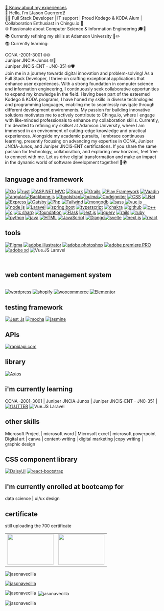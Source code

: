 
<a href="https://www.canva.com/design/DAFrhpRSVNA/MTbYcqU46gb8NQUQImE0oQ/view?">📄 Know about my experiences</a><br>
👋 Hello, I'm [Jason Guerrero]!<br>
👨‍💻 Full Stack Developer | IT support | Proud Kodego & KODA Alum | Collaboration Enthusiast in Chingu.io 💼<br>
🌐 Passionate about Computer Science & Information Engineering 🎓🔬<br>
📚 Currently refining my skills at Adamson University 🎯✏️<br>
📚 Currently learning:<br>

CCNA -2001-3001 🌐🌐<br>
Juniper JNCIA-Junos 🌐🔐<br>
Juniper JNCIS-ENT - JN0-351 🌐🛡️<br>
Join me in a journey towards digital innovation and problem-solving! As a Full Stack Developer, I thrive on crafting exceptional applications that enhance user experiences. With a strong foundation in computer science and information engineering, I continuously seek collaborative opportunities to expand my knowledge in the field.
Having been part of the esteemed Kodego & KODA programs, I have honed my skills in diverse technologies and programming languages, enabling me to seamlessly navigate through different development environments. My passion for building innovative solutions motivates me to actively contribute to Chingu.io, where I engage with like-minded professionals to enhance my collaboration skills.
Currently, I'm devoted to refining my skillset at Adamson University, where I am immersed in an environment of cutting-edge knowledge and practical experiences. Alongside my academic pursuits, I embrace continuous learning, presently focusing on advancing my expertise in CCNA, Juniper JNCIA-Junos, and Juniper JNCIS-ENT certifications.
If you share the same passion for technology, collaboration, and exploring new horizons, feel free to connect with me. Let us drive digital transformation and make an impact in the dynamic world of software development together! 🚀🌍

<h2>language and framework</h2>
<a href='https://github.com/shivamkapasia0' target="_blank"><img alt='Go' src='https://img.shields.io/badge/Go_lang-100000?style=for-the-badge&logo=Go&logoColor=white&labelColor=black&color=black'/></a>
<a href='https://github.com/shivamkapasia0' target="_blank"><img alt='rust' src='https://img.shields.io/badge/rust-100000?style=for-the-badge&logo=rust&logoColor=white&labelColor=black&color=black'/></a>
<a href='https://github.com/shivamkapasia0' target="_blank"><img alt='ASP.NET MVC' src='https://img.shields.io/badge/ASP.NET_MVC-100000?style=for-the-badge&logo=ASP.NET MVC&logoColor=white&labelColor=black&color=black'/></a>
<a href='https://github.com/shivamkapasia0' target="_blank"><img alt='Spark' src='https://img.shields.io/badge/Spark-100000?style=for-the-badge&logo=Spark&logoColor=white&labelColor=black&color=black'/></a>
<a href='https://github.com/shivamkapasia0' target="_blank"><img alt='Grails' src='https://img.shields.io/badge/Grails-100000?style=for-the-badge&logo=Grails&logoColor=white&labelColor=black&color=black'/></a>
<a href='https://github.com/shivamkapasia0' target="_blank"><img alt='Play Framework' src='https://img.shields.io/badge/Play_Framework-100000?style=for-the-badge&logo=Play Framework&logoColor=white&labelColor=black&color=black'/></a>
<a href='https://github.com/shivamkapasia0' target="_blank"><img alt='Vaadin' src='https://img.shields.io/badge/Vaadin-100000?style=for-the-badge&logo=Vaadin&logoColor=white&labelColor=black&color=black'/></a>
<a href='https://github.com/shivamkapasia0' target="_blank"><img alt='angular' src='https://img.shields.io/badge/angular-100000?style=for-the-badge&logo=angular&logoColor=white&labelColor=black&color=black'/></a><a href='https://github.com/shivamkapasia0' target="_blank"><img alt='Backbone.js' src='https://img.shields.io/badge/backbone.js-100000?style=for-the-badge&logo=Backbone.js&logoColor=white&labelColor=black&color=black'/></a> <a href='https://github.com/shivamkapasia0' target="_blank"><img alt='bootstrap' src='https://img.shields.io/badge/bootstrap-100000?style=for-the-badge&logo=bootstrap&logoColor=white&labelColor=black&color=black'/></a><a href='https://github.com/shivamkapasia0' target="_blank"><img alt='bulma' src='https://img.shields.io/badge/bulma-100000?style=for-the-badge&logo=bulma&logoColor=white&labelColor=black&color=black'/></a><a href='https://github.com/shivamkapasia0' target="_blank"><img alt='Codeigniter' src='https://img.shields.io/badge/Codeigniter-100000?style=for-the-badge&logo=Codeigniter&logoColor=white&labelColor=black&color=black'/></a> <a href='https://github.com/shivamkapasia0' target="_blank"><img alt='CSS' src='https://img.shields.io/badge/CSS-100000?style=for-the-badge&logo=CSS&logoColor=white&labelColor=black&color=black'/></a>  <a href='https://github.com/shivamkapasia0' target="_blank"><img alt='.Net' src='https://img.shields.io/badge/.Net-100000?style=for-the-badge&logo=.Net&logoColor=white&labelColor=black&color=black'/></a>   <a href='https://github.com/shivamkapasia0' target="_blank"><img alt='Express' src='https://img.shields.io/badge/Express-100000?style=for-the-badge&logo=Express&logoColor=white&labelColor=black&color=black'/></a>  <a href='https://github.com/shivamkapasia0' target="_blank"><img alt='Gatsby' src='https://img.shields.io/badge/Gatsby-100000?style=for-the-badge&logo=Gatsby&logoColor=white&labelColor=black&color=black'/></a>  <a href='https://github.com/shivamkapasia0' target="_blank"><img alt='Php' src='https://img.shields.io/badge/Php-100000?style=for-the-badge&logo=Php&logoColor=white&labelColor=black&color=black'/></a> <a href='https://github.com/shivamkapasia0' target="_blank"><img alt='Tailwind' src='https://img.shields.io/badge/tailwind-100000?style=for-the-badge&logo=Tailwind&logoColor=white&labelColor=black&color=black'/></a>  <a href='https://github.com/shivamkapasia0' target="_blank"><img alt='mongodb' src='https://img.shields.io/badge/mongodb-100000?style=for-the-badge&logo=mongodb&logoColor=white&labelColor=black&color=black'/></a>   <a href='https://github.com/shivamkapasia0' target="_blank"><img alt='sass' src='https://img.shields.io/badge/sass-100000?style=for-the-badge&logo=sass&logoColor=white&labelColor=black&color=black'/></a>   <a href='https://github.com/shivamkapasia0' target="_blank"><img alt='vue js' src='https://img.shields.io/badge/vue_js-100000?style=for-the-badge&logo=vue js&logoColor=white&labelColor=black&color=black'/></a>  <a href='https://github.com/shivamkapasia0' target="_blank"><img alt='node js' src='https://img.shields.io/badge/node_js-100000?style=for-the-badge&logo=node js&logoColor=white&labelColor=black&color=black'/></a>   <a href='https://github.com/shivamkapasia0' target="_blank"><img alt='Laravel' src='https://img.shields.io/badge/Laravel-100000?style=for-the-badge&logo=Laravel&logoColor=white&labelColor=black&color=black'/></a>  <a href='https://github.com/shivamkapasia0' target="_blank"><img alt='spring boot' src='https://img.shields.io/badge/spring_boot-100000?style=for-the-badge&logo=spring boot&logoColor=white&labelColor=black&color=black'/></a>   <a href='https://github.com/shivamkapasia0' target="_blank"><img alt='typerscript' src='https://img.shields.io/badge/typerscript-100000?style=for-the-badge&logo=typerscript&logoColor=white&labelColor=black&color=black'/></a>   <a href='https://github.com/shivamkapasia0' target="_blank"><img alt='chakra' src='https://img.shields.io/badge/chakra-100000?style=for-the-badge&logo=chakra&logoColor=white&labelColor=black&color=black'/></a>   <a href='https://github.com/shivamkapasia0' target="_blank"><img alt='github' src='https://img.shields.io/badge/github-100000?style=for-the-badge&logo=github&logoColor=white&labelColor=black&color=black'/></a>   <a href='https://github.com/shivamkapasia0' target="_blank"><img alt='c++' src='https://img.shields.io/badge/c++-100000?style=for-the-badge&logo=c++&logoColor=white&labelColor=black&color=black'/></a>   <a href='https://github.com/shivamkapasia0' target="_blank"><img alt='c' src='https://img.shields.io/badge/C-100000?style=for-the-badge&logo=c&logoColor=white&labelColor=black&color=black'/></a>  <a href='https://github.com/shivamkapasia0' target="_blank"><img alt='c sharp' src='https://img.shields.io/badge/c_sharp-100000?style=for-the-badge&logo=c sharp&logoColor=white&labelColor=black&color=black'/></a>  <a href='https://github.com/shivamkapasia0' target="_blank"><img alt='foundation' src='https://img.shields.io/badge/foundation-100000?style=for-the-badge&logo=foundation&logoColor=white&labelColor=black&color=black'/></a>    <a href='https://github.com/shivamkapasia0' target="_blank"><img alt='Flask' src='https://img.shields.io/badge/Flask-100000?style=for-the-badge&logo=Flask&logoColor=white&labelColor=black&color=black'/></a>   <a href='https://github.com/shivamkapasia0' target="_blank"><img alt='jest.js' src='https://img.shields.io/badge/jest.js-100000?style=for-the-badge&logo=jest.js&logoColor=white&labelColor=black&color=black'/></a> <a href='https://github.com/shivamkapasia0' target="_blank"><img alt='jquery' src='https://img.shields.io/badge/jquery-100000?style=for-the-badge&logo=jquery&logoColor=white&labelColor=black&color=black'/></a>   <a href='https://github.com/shivamkapasia0' target="_blank"><img alt='rails' src='https://img.shields.io/badge/rails-100000?style=for-the-badge&logo=rails&logoColor=white&labelColor=black&color=black'/></a> <a href='https://github.com/shivamkapasia0' target="_blank"><img alt='ruby' src='https://img.shields.io/badge/rails-100000?style=for-the-badge&logo=ruby&logoColor=white&labelColor=black&color=black'/></a> <a href='https://github.com/shivamkapasia0' target="_blank"><img alt='python' src='https://img.shields.io/badge/python-100000?style=for-the-badge&logo=python&logoColor=white&labelColor=black&color=black'/></a> <a href='https://github.com/shivamkapasia0' target="_blank"><img alt='java' src='https://img.shields.io/badge/java-100000?style=for-the-badge&logo=java&logoColor=white&labelColor=black&color=black'/></a>  <a href='https://github.com/shivamkapasia0' target="_blank"><img alt='HTML' src='https://img.shields.io/badge/HTML-100000?style=for-the-badge&logo=HTML&logoColor=white&labelColor=black&color=black'/></a>   <a href='https://github.com/shivamkapasia0' target="_blank"><img alt='JavaScript' src='https://img.shields.io/badge/JavaScript-100000?style=for-the-badge&logo=JavaScript&logoColor=white&labelColor=black&color=black'/></a>     <a href='https://github.com/shivamkapasia0' target="_blank"><img alt='Django' src='https://img.shields.io/badge/Django-100000?style=for-the-badge&logo=Django&logoColor=white&labelColor=black&color=black'/></a><a href='https://github.com/shivamkapasia0' target="_blank"><img alt='svelte' src='https://img.shields.io/badge/svelte-100000?style=for-the-badge&logo=svelte&logoColor=white&labelColor=black&color=black'/></a> 
<a href='https://github.com/shivamkapasia0' target="_blank"><img alt='next.js' src='https://img.shields.io/badge/next_js-100000?style=for-the-badge&logo=next.js&logoColor=white&labelColor=black&color=black'/></a>
<a href='https://github.com/shivamkapasia0' target="_blank"><img alt='react' src='https://img.shields.io/badge/reactnative-100000?style=for-the-badge&logo=react&logoColor=white&labelColor=black&color=black'/></a><br>  <h2>tools</h2>  
<a href='https://github.com/shivamkapasia0' target="_blank"><img alt='Figma' src='https://img.shields.io/badge/Figma-100000?style=for-the-badge&logo=Figma&logoColor=white&labelColor=black&color=black'/></a>
<a href='https://github.com/shivamkapasia0' target="_blank"><img alt='adobe illustrator' src='https://img.shields.io/badge/adobe_illustrator-100000?style=for-the-badge&logo=adobe illustrator&logoColor=white&labelColor=black&color=black'/></a>
<a href='https://github.com/shivamkapasia0' target="_blank"><img alt='adobe photoshop' src='https://img.shields.io/badge/adobe_photoshop-100000?style=for-the-badge&logo=adobe photoshop&logoColor=white&labelColor=black&color=black'/></a>
<a href='https://github.com/shivamkapasia0' target="_blank"><img alt='adobe premiere PRO' src='https://img.shields.io/badge/adobe_premiere pro-100000?style=for-the-badge&logo=adobe premiere PRO&logoColor=white&labelColor=black&color=black'/></a>
<a href='https://github.com/shivamkapasia0' target="_blank"><img alt='adobe xd' src='https://img.shields.io/badge/adobe_xd-100000?style=for-the-badge&logo=adobe xd&logoColor=white&labelColor=black&color=black'/></a>
<img alt='Vue.JS Laravel' src='https://img.shields.io/badge/Vue.JS Laravel-red.svg?style=for-the-badge&logo=Vue.JS&logoColor' />

  <br>  <h2> web content management system</h2>  
  <a href='https://github.com/shivamkapasia0' target="_blank"><img alt='wordpress' src='https://img.shields.io/badge/wordpress-100000?style=for-the-badge&logo=wordpress&logoColor=white&labelColor=black&color=black'/></a>
  <a href='https://github.com/shivamkapasia0' target="_blank"><img alt='shopify' src='https://img.shields.io/badge/shopify-100000?style=for-the-badge&logo=shopify&logoColor=white&labelColor=black&color=black'/></a>
  <a href='https://github.com/shivamkapasia0' target="_blank"><img alt='woocommerce' src='https://img.shields.io/badge/woocommerce-100000?style=for-the-badge&logo=woocommerce&logoColor=white&labelColor=black&color=black'/></a>
  <a href='https://github.com/shivamkapasia0' target="_blank"><img alt='Elementor' src='https://img.shields.io/badge/Elementor-100000?style=for-the-badge&logo=Elementor&logoColor=white&labelColor=black&color=black'/></a><br>
  <h2>testing framework</h2>
  <a href='https://github.com/shivamkapasia0' target="_blank"><img alt='Jest .js' src='https://img.shields.io/badge/Jest_.js-100000?style=for-the-badge&logo=Jest .js&logoColor=white&labelColor=black&color=black'/></a>
  <a href='https://github.com/shivamkapasia0' target="_blank"><img alt='mocha' src='https://img.shields.io/badge/mocha-100000?style=for-the-badge&logo=mocha&logoColor=white&labelColor=black&color=black'/></a>
  <a href='https://github.com/shivamkapasia0' target="_blank"><img alt='jasmine' src='https://img.shields.io/badge/jasmine-100000?style=for-the-badge&logo=jasmine&logoColor=white&labelColor=black&color=black'/></a>
  <br> 
<H2>APIs </H2>
  <a href='https://rapidapi.com/' target="_blank"><img alt='rapidapi.com' src='https://img.shields.io/badge/rapidapi-100000?style=for-the-badge&logo=rapidapi.com&logoColor=white&labelColor=black&color=black'/></a><br>
  <H2>library  </H2>
  <a href='https://github.com/shivamkapasia0' target="_blank"><img alt='Axios' src='https://img.shields.io/badge/Axios-100000?style=for-the-badge&logo=Axios&logoColor=white&labelColor=black&color=black'/></a>
      <H2> i'm currently learning  </H2>
      CCNA -2001-3001 | Juniper JNCIA-Junos  |
Juniper JNCIS-ENT - JN0-351  | <a href='https://github.com/shivamkapasia0' target="_blank"><img alt='fLUTTER' src='https://img.shields.io/badge/fLUTTER-100000?style=for-the-badge&logo=fLUTTER&logoColor=white&labelColor=black&color=black'/></a>
<img alt='Vue.JS Laravel' src='https://img.shields.io/badge/Vue.JS Laravel-red.svg?style=for-the-badge&logo=Vue.JS&logoColor' />
    <H2> other skills  </H2>
   Microsoft Project | microsoft  word    | Microsoft excel  | microsoft  powerpoint Digital art  | canva   | content-writing  | digital marketing  |copy writing | graphic design
     <br> <h2>CSS component library</h2>  
     <a href='https://github.com/shivamkapasia0' target="_blank"><img alt='DaisyUI' src='https://img.shields.io/badge/DaisyUI-100000?style=for-the-badge&logo=DaisyUI&logoColor=white&labelColor=black&color=black'/></a>
     <a href='https://github.com/shivamkapasia0' target="_blank"><img alt='react-bootstrap' src='https://img.shields.io/badge/react-bootstrap-100000?style=for-the-badge&logo=react-bootstrap&logoColor=white&labelColor=black&color=black'/></a>
     <h2> i'm currently enrolled at bootcamp for</h2> 
     data science | ui/ux design
  <br> <h2>certificate</h2>  
  <p> still uploading the 700 certificate</p>  
<table>
  <tr>
<td><img src="https://scontent.fmnl33-1.fna.fbcdn.net/v/t1.15752-9/382244389_1345456619725329_5611168585366587509_n.jpg?_nc_cat=102&ccb=1-7&_nc_sid=ae9488&_nc_ohc=ADVhk3DISpgAX_W_Sfw&_nc_ht=scontent.fmnl33-1.fna&oh=03_AdQdr89kRsoZz8A1AZccKUztLK7mTTNtKgpuVnJMga2QbA&oe=6544728F" alt="" width="150" height="100">
</td>
       <td><img src="https://scontent.fmnl33-4.fna.fbcdn.net/v/t1.15752-9/384531107_814062557166726_6174014987154768819_n.jpg?stp=dst-jpg_s2048x2048&_nc_cat=111&ccb=1-7&_nc_sid=ae9488&_nc_ohc=i1DicYLszvkAX9KPU_X&_nc_ht=scontent.fmnl33-4.fna&oh=03_AdR1CzBjLUlfGLu29UijdDpise1ZnJkvOO0_rEfcv-BI_Q&oe=65475076" alt="" width="150" height="100">

  </tr>
</table>
    
<p align="left"> <img src="https://komarev.com/ghpvc/?username=jasonavecilla&label=Profile%20views&color=0e75b6&style=flat" alt="jasonavecilla" /> </p> <p align="left"> <a href="https://github.com/ryo-ma/github-profile-trophy"><img src="https://github-profile-trophy.vercel.app/?username=jasonavecilla" alt="jasonavecilla" /></a>  <p align="left"> </p></a> </p> <p><img align="left" src="https://github-readme-stats.vercel.app/api/top-langs?username=jasonavecilla&show_icons=true&locale=en&layout=compact" alt="jasonavecilla" /></p> <p>&nbsp;<img align="center" src="https://github-readme-stats.vercel.app/api?username=jasonavecilla&show_icons=true&locale=en" alt="jasonavecilla" /></p> <p><img align="center" src="https://github-readme-streak-stats.herokuapp.com/?user=jasonavecilla&" alt="jasonavecilla" /></p>


